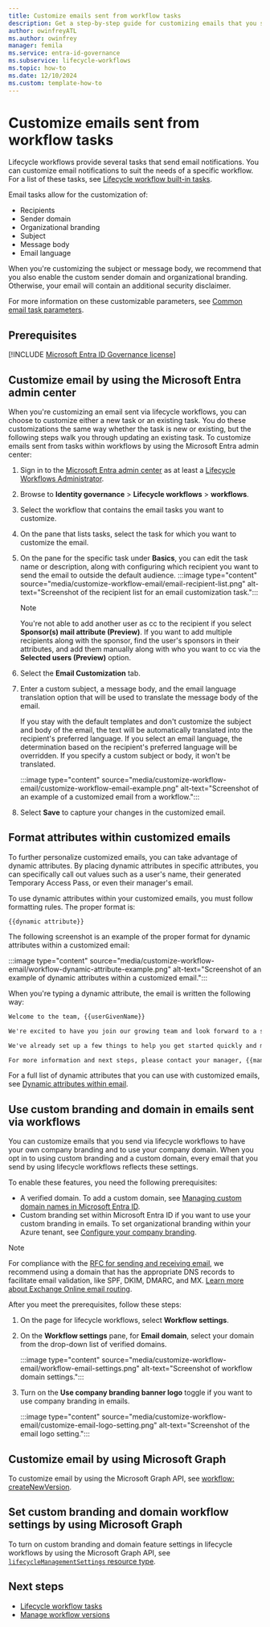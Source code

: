 ```yaml
---
title: Customize emails sent from workflow tasks
description: Get a step-by-step guide for customizing emails that you send by using tasks within lifecycle workflows.
author: owinfreyATL
ms.author: owinfrey
manager: femila
ms.service: entra-id-governance
ms.subservice: lifecycle-workflows
ms.topic: how-to
ms.date: 12/10/2024
ms.custom: template-how-to
---
```


# Customize emails sent from workflow tasks

Lifecycle workflows provide several tasks that send email notifications. You can customize email notifications to suit the needs of a specific workflow. For a list of these tasks, see [Lifecycle workflow built-in tasks](lifecycle-workflow-tasks.md).

Email tasks allow for the customization of:

- Recipients
- Sender domain
- Organizational branding
- Subject
- Message body
- Email language

When you're customizing the subject or message body, we recommend that you also enable the custom sender domain and organizational branding. Otherwise, your email will contain an additional security disclaimer.

For more information on these customizable parameters, see [Common email task parameters](lifecycle-workflow-tasks.md#common-email-task-parameters).

## Prerequisites

[!INCLUDE [Microsoft Entra ID Governance license](../includes/entra-entra-governance-license.md)]

## Customize email by using the Microsoft Entra admin center


When you're customizing an email sent via lifecycle workflows, you can choose to customize either a new task or an existing task. You do these customizations the same way whether the task is new or existing, but the following steps walk you through updating an existing task. To customize emails sent from tasks within workflows by using the Microsoft Entra admin center:

1. Sign in to the [Microsoft Entra admin center](https://entra.microsoft.com) as at least a [Lifecycle Workflows Administrator](../identity/role-based-access-control/permissions-reference.md#lifecycle-workflows-administrator).

1. Browse to **Identity governance** > **Lifecycle workflows** > **workflows**.

1. Select the workflow that contains the email tasks you want to customize.

1. On the pane that lists tasks, select the task for which you want to customize the email.

1. On the pane for the specific task under **Basics**, you can  edit the task name or description, along with configuring which recipient you want to send the email to outside the default audience.
    :::image type="content" source="media/customize-workflow-email/email-recipient-list.png" alt-text="Screenshot of the recipient list for an email customization task.":::
    > [!NOTE]
    > You're not able to add another user as cc to the recipient if you select **Sponsor(s) mail attribute (Preview)**. If you want to add multiple recipients along with the sponsor, find the user's sponsors in their attributes, and add them manually along with who you want to cc via the **Selected users (Preview)** option. 
1. Select the **Email Customization** tab.

1. Enter a custom subject, a message body, and the email language translation option that will be used to translate the message body of the email. 

   If you stay with the default templates and don't customize the subject and body of the email, the text will be automatically translated into the recipient's preferred language. If you select an email language, the determination based on the recipient's preferred language will be overridden. If you specify a custom subject or body, it won't be translated.

   :::image type="content" source="media/customize-workflow-email/customize-workflow-email-example.png" alt-text="Screenshot of an example of a customized email from a workflow.":::

1. Select **Save** to capture your changes in the customized email.

## Format attributes within customized emails

To further personalize customized emails, you can take advantage of dynamic attributes. By placing dynamic attributes in specific attributes, you can specifically call out values such as a user's name, their generated Temporary Access Pass, or even their manager's email.

To use dynamic attributes within your customized emails, you must follow formatting rules. The proper format is:

`{{dynamic attribute}}`

The following screenshot is an example of the proper format for dynamic attributes within a customized email:

:::image type="content" source="media/customize-workflow-email/workflow-dynamic-attribute-example.png" alt-text="Screenshot of an example of dynamic attributes within a customized email.":::

When you're typing a dynamic attribute, the email is written the following way:

```html
Welcome to the team, {{userGivenName}}

We're excited to have you join our growing team and look forward to a successful and memorable journey together.

We've already set up a few things to help you get started quickly and make your onboarding process as smooth as possible.

For more information and next steps, please contact your manager, {{managerDisplayName}} 

```

For a full list of dynamic attributes that you can use with customized emails, see [Dynamic attributes within email](lifecycle-workflow-tasks.md#dynamic-attributes-within-email).

## Use custom branding and domain in emails sent via workflows

You can customize emails that you send via lifecycle workflows to have your own company branding and to use your company domain. When you opt in to using custom branding and a custom domain, every email that you send by using lifecycle workflows reflects these settings.

To enable these features, you need the following prerequisites:

- A verified domain. To add a custom domain, see [Managing custom domain names in Microsoft Entra ID](../identity/users/domains-manage.md).
- Custom branding set within Microsoft Entra ID if you want to use your custom branding in emails. To set organizational branding within your Azure tenant, see [Configure your company branding](../fundamentals/how-to-customize-branding.md).

> [!NOTE]
> For compliance with the [RFC for sending and receiving email](https://www.ietf.org/rfc/rfc2142.txt), we recommend using a domain that has the appropriate DNS records to facilitate email validation, like SPF, DKIM, DMARC, and MX. [Learn more about Exchange Online email routing](/exchange/mail-flow-best-practices/mail-flow-best-practices).

After you meet the prerequisites, follow these steps:

1. On the page for lifecycle workflows, select **Workflow settings**.

1. On the **Workflow settings** pane, for **Email domain**, select your domain from the drop-down list of verified domains.
  
   :::image type="content" source="media/customize-workflow-email/workflow-email-settings.png" alt-text="Screenshot of workflow domain settings.":::
1. Turn on the **Use company branding banner logo** toggle if you want to use company branding in emails.

   :::image type="content" source="media/customize-workflow-email/customize-email-logo-setting.png" alt-text="Screenshot of the email logo setting.":::

## Customize email by using Microsoft Graph

To customize email by using the Microsoft Graph API, see [workflow: createNewVersion](/graph/api/identitygovernance-workflow-createnewversion).

## Set custom branding and domain workflow settings by using Microsoft Graph

To turn on custom branding and domain feature settings in lifecycle workflows by using the Microsoft Graph API, see [`lifecycleManagementSettings` resource type](/graph/api/resources/identitygovernance-lifecyclemanagementsettings).

## Next steps

- [Lifecycle workflow tasks](lifecycle-workflow-tasks.md)
- [Manage workflow versions](manage-workflow-tasks.md)

